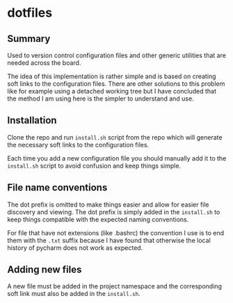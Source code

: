 # dotfiles

## Summary

Used to version control configuration files and other generic
utilities that are needed across the board.

The idea of this implementation is rather simple and is based on
creating soft links to the configuration files.  There are other
solutions to this problem like for example using a detached working
tree but I have concluded that the method I am using here is the
simpler to understand and use.

## Installation 

Clone the repo and run `install.sh` script  from the repo which will 
generate the necessary soft links to the configuration files. 

Each time you add a new configuration file you should manually add it
to the `install.sh` script to avoid confusion and keep things simple.

## File name conventions

The dot prefix is omitted to make things easier and allow for easier file 
discovery and viewing. The dot prefix is simply added in the `install.sh` to 
keep things compatible with the expected naming conventions.

For file that have not extensions (like .bashrc) the convention I use is to 
end them with the `.txt` suffix because I have found that otherwise the 
local history of pycharm does not work as expected.

## Adding new files

A new file must be added in the project namespace and the corresponding soft 
link must also be added in the `install.sh`.
